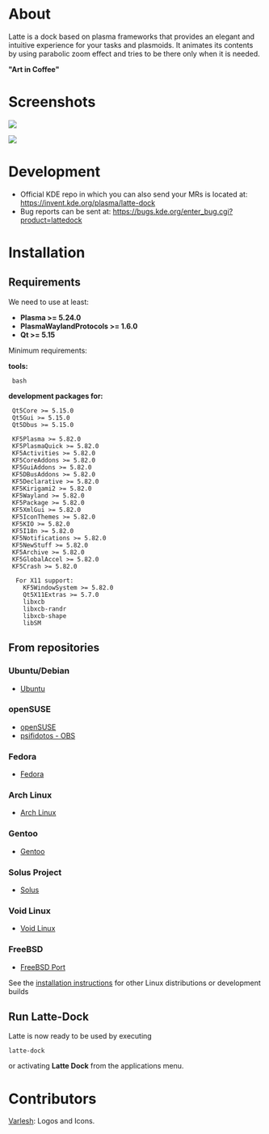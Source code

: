 About
=====
Latte is a dock based on plasma frameworks that provides an elegant and intuitive experience for your tasks and plasmoids. It animates its contents by using parabolic zoom effect and tries to be there only when it is needed.

**"Art in Coffee"**

Screenshots
===========

![](https://cdn.kde.org/screenshots/latte-dock/latte-dock_regular.png)

![](https://cdn.kde.org/screenshots/latte-dock/latte-dock_settings.png)

Development
============

- Official KDE repo in which you can also send your MRs is located at: https://invent.kde.org/plasma/latte-dock
- Bug reports can be sent at: https://bugs.kde.org/enter_bug.cgi?product=lattedock


Installation
============

## Requirements

We need to use at least:

- **Plasma >= 5.24.0**
- **PlasmaWaylandProtocols >= 1.6.0**
- **Qt >= 5.15**

Minimum requirements:
 
**tools:**
```
 bash
```

**development packages for:**
```
 Qt5Core >= 5.15.0
 Qt5Gui >= 5.15.0
 Qt5Dbus >= 5.15.0

 KF5Plasma >= 5.82.0
 KF5PlasmaQuick >= 5.82.0
 KF5Activities >= 5.82.0
 KF5CoreAddons >= 5.82.0
 KF5GuiAddons >= 5.82.0
 KF5DBusAddons >= 5.82.0
 KF5Declarative >= 5.82.0
 KF5Kirigami2 >= 5.82.0
 KF5Wayland >= 5.82.0
 KF5Package >= 5.82.0
 KF5XmlGui >= 5.82.0
 KF5IconThemes >= 5.82.0
 KF5KIO >= 5.82.0
 KF5I18n >= 5.82.0
 KF5Notifications >= 5.82.0
 KF5NewStuff >= 5.82.0
 KF5Archive >= 5.82.0
 KF5GlobalAccel >= 5.82.0
 KF5Crash >= 5.82.0

  For X11 support:
    KF5WindowSystem >= 5.82.0
    Qt5X11Extras >= 5.7.0
    libxcb
    libxcb-randr
    libxcb-shape
    libSM
```

## From repositories

### Ubuntu/Debian

- [Ubuntu](https://packages.ubuntu.com/bionic/latte-dock)

### openSUSE

- [openSUSE](https://software.opensuse.org/package/latte-dock?search_term=latte+dock)
- [psifidotos - OBS](https://software.opensuse.org//download.html?project=home%3Apsifidotos&package=latte-dock)

### Fedora

- [Fedora](https://koji.fedoraproject.org/koji/packageinfo?packageID=24229)

### Arch Linux

- [Arch Linux](https://www.archlinux.org/packages/?sort=&q=latte-dock)

### Gentoo

- [Gentoo](https://packages.gentoo.org/packages/kde-misc/latte-dock)

### Solus Project

- [Solus](https://packages.solus-project.com/shannon/l/latte-dock/)

### Void Linux

- [Void Linux](https://github.com/void-linux/void-packages/tree/master/srcpkgs/latte-dock)

### FreeBSD
- [FreeBSD Port](https://www.freshports.org/deskutils/latte-dock/)

See the [installation instructions](./INSTALLATION.md) for other Linux distributions or development builds

## Run Latte-Dock

Latte is now ready to be used by executing 
```
latte-dock
```

or activating **Latte Dock** from the applications menu.


Contributors
============
[Varlesh](https://github.com/varlesh): Logos and Icons.
